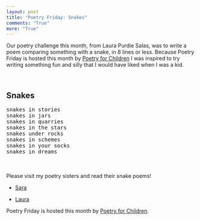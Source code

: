 ```yaml
---
layout: post
title: "Poetry Friday: Snakes"
comments: "True"
more: "True"
---
```


Our poetry challenge this month, from Laura Purdie Salas, was to write a poem comparing something with a snake, in 8 lines or less. Because Poetry Friday is hosted this month by [Poetry for Children](http://poetryforchildren.blogspot.com/) I was inspired to try writing something fun and silly that I would have liked when I was a kid.

<!--more-->

<br>
<h2>Snakes</h2>
<pre class="poem">
snakes in stories
snakes in jars
snakes in quarries
snakes in the stars
snakes under rocks
snakes in schemes
snakes in your socks
snakes in dreams
</pre>
<br><br>
Please visit my poetry sisters and read their snake poems!

<!--* [Liz](https://lizgartonscanlon.com/2019/05/poetry-project-may-2019/)-->
* [Sara](https://saralewisholmes.blogspot.com/2019/09/poetry-friday-snakes-in-eight-lines-or.html)
<!--* [Tanita](http://tanitasdavis.com/wp/?p=9654)-->
<!--* [Tricia](https://missrumphiuseffect.blogspot.com/2019/07/poetry-friday-and-triolets.html)-->
* [Laura](https://laurasalas.com/poems-for-teachers/snake-on-a-cake-poetry-princesses-poetry-friday/)

Poetry Friday is hosted this month by [Poetry for Children](http://poetryforchildren.blogspot.com/).
